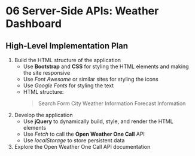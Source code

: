# 06 Server-Side APIs: Weather Dashboard

## High-Level Implementation Plan

1. Build the HTML structure of the application
   - Use **Bootstrap** and **CSS** for styling the HTML elements and making the site responsive
   - Use _Font Awesome_ or similar sites for styling the icons
   - Use _Google Fonts_ for styling the text
   - HTML structure:
     > Search Form
     > City Weather Information
     > Forecast Information
2. Develop the application
   - Use **jQuery** to dynamically build, style, and render the HTML elements
   - Use _Fetch_ to call the **Open Weather One Call** API
   - Use _localStorage_ to store persistent data
3. Explore the Open Weather One Call API documentation
